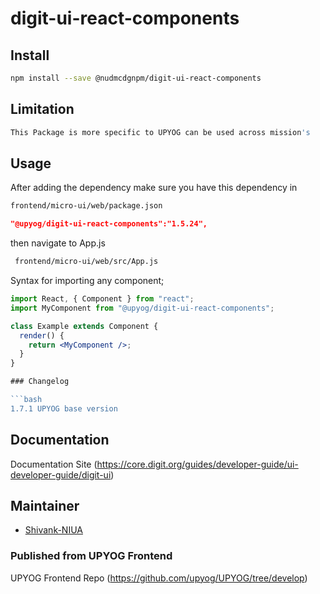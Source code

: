 
# digit-ui-react-components

## Install

```bash
npm install --save @nudmcdgnpm/digit-ui-react-components
```

## Limitation

```bash
This Package is more specific to UPYOG can be used across mission's
```

## Usage

After adding the dependency make sure you have this dependency in

```bash
frontend/micro-ui/web/package.json
```

```json
"@upyog/digit-ui-react-components":"1.5.24",
```

then navigate to App.js

```bash
 frontend/micro-ui/web/src/App.js
```

Syntax for importing any component;

```jsx
import React, { Component } from "react";
import MyComponent from "@upyog/digit-ui-react-components";

class Example extends Component {
  render() {
    return <MyComponent />;
  }
}

### Changelog

```bash
1.7.1 UPYOG base version
```

## Documentation

Documentation Site (https://core.digit.org/guides/developer-guide/ui-developer-guide/digit-ui)

## Maintainer

- [Shivank-NIUA](https://github.com/ShivankShuklaa)


### Published from UPYOG Frontend 
UPYOG Frontend Repo (https://github.com/upyog/UPYOG/tree/develop)